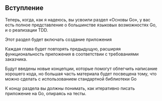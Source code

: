 ## Вступление

Теперь, когда, как я надеюсь, вы усвоили раздел «Основы Go», у вас есть полное представление о большинстве языковых возможностях Go, и о реализации TDD.

Этот раздел будет включать создание приложения

Каждая глава будет повторять предыдущую, расширяя функциональность приложения в соответствии с требованиями заказчика.

Будут введены новые концепции, которые помогут облегчить написание хорошего кода, но большая часть материала будет посвещена тому, что можно сделать с использованием стандартной библиотеки Go

К концу раздела вы должны понимать, как итеративно писать приложение на Go, опираясь на тесты.
